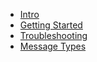 
* [Intro](/#readme)
* [Getting Started](getting_started.md)
* [Troubleshooting](troubleshooting.md)
* [Message Types](message_types/)

